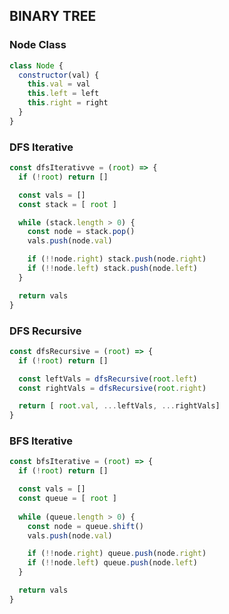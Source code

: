 ## BINARY TREE

### Node Class
```javascript
class Node {
  constructor(val) {
    this.val = val
    this.left = left
    this.right = right
  }
}
```

### DFS Iterative
```javascript
const dfsIterativve = (root) => {
  if (!root) return []

  const vals = []
  const stack = [ root ]

  while (stack.length > 0) {
    const node = stack.pop()
    vals.push(node.val)

    if (!!node.right) stack.push(node.right)
    if (!!node.left) stack.push(node.left)
  }

  return vals
}
```

### DFS Recursive
```javascript
const dfsRecursive = (root) => {
  if (!root) return []

  const leftVals = dfsRecursive(root.left)
  const rightVals = dfsRecursive(root.right)

  return [ root.val, ...leftVals, ...rightVals]
}
```

### BFS Iterative
```javascript
const bfsIterative = (root) => {
  if (!root) return []

  const vals = []
  const queue = [ root ]
  
  while (queue.length > 0) {
    const node = queue.shift()
    vals.push(node.val)

    if (!!node.right) queue.push(node.right)
    if (!!node.left) queue.push(node.left)
  }

  return vals
}

```


### 
```javascript
```
### 
```javascript
```